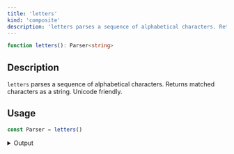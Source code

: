 ```yaml
---
title: 'letters'
kind: 'composite'
description: 'letters parses a sequence of alphabetical characters. Returns matched characters as a string. Unicode friendly.'
---
```


```typescript {{ withLineNumbers: false }}
function letters(): Parser<string>
```

## Description

`letters` parses a sequence of alphabetical characters. Returns matched characters as a string. Unicode friendly.

## Usage

```typescript
const Parser = letters()
```

<details>
  <summary>Output</summary>

  ### Success

  ```typescript
  run(Parser).with('XY')

  {
    kind: 'success',
    state: { text: 'XY', index: 1 },
    value: 'XY'
  }
  ```

  ```typescript
  run(Parser).with('meaningOfLife42')

  {
    kind: 'success',
    state: { text: 'meaningOfLife42', index: 13 },
    value: 'meaningOfLife'
  }
  ```

  ### Failure

  ```typescript
  run(Parser).with('42')

  {
    kind: 'failure',
    state: { text: '42', index: 0 },
    expected: 'letters'
  }
  ```
</details>
